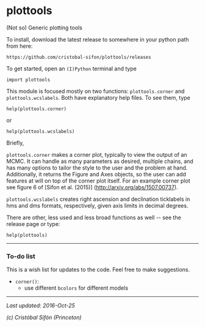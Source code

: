 # plottools
(Not so) Generic plotting tools

To install, download the latest release to somewhere in your python path from here:

    https://github.com/cristobal-sifon/plottools/releases

To get started, open an `(I)Python` terminal and type

    import plottools

This module is focused mostly on two functions: ``plottools.corner`` and ``plottools.wcslabels``. Both have explanatory help files. To see them, type

    help(plottools.corner)

or 

    help(plottools.wcslabels)

Briefly,

`plottools.corner` makes a corner plot, typically to view the output of an MCMC. It can handle as many parameters as desired, multiple chains, and has many options to tailor the style to the user and the problem at hand. Additionally, it returns the Figure and Axes objects, so the user can add features at will on top of the corner plot itself. For an example corner plot see figure 6 of [Sifon et al. (2015)] (http://arxiv.org/abs/1507.00737).

`plottools.wcslabels` creates right ascension and declination ticklabels in hms and dms formats, respectively, given axis limits in decimal degrees.

There are other, less used and less broad functions as well -- see the release page or type:

    help(plottools)

---

### To-do list
This is a wish list for updates to the code. Feel free to make suggestions.

  * `corner()`:
    * use different `bcolors` for different models

---
*Last updated: 2016-Oct-25*

*(c) Cristóbal Sifón (Princeton)*
